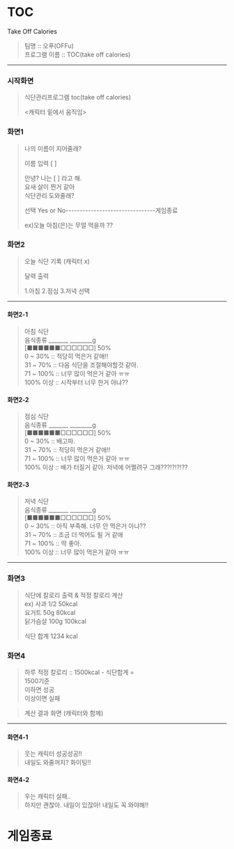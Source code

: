 # TOC
Take Off Calories
>
>
>팀명 :: 오푸(OFFu)   
>프로그램 이름 ::  TOC(take off calories)

***

### 시작화면
>식단관리프로그램 toc(take off calories)
>
><캐릭터 밑에서 움직임>

### 화면1

>나의 이름이 지어줄래?
>
>이름 입력 [          ]
>
>안녕? 나는 [       ] 라고 해.   
>요새 살이 찐거 같아    
>식단관리 도와줄래?   
>
>선택 Yes or No--------------------------------게임종료
>
>
>ex)오늘 아침(은)는 무얼 먹을까 ??

### 화면2
>오늘 식단 기록 (캐릭터 x)
> 
>달력 출력
>
>1.아침 2.점심 3.저녁 선택   

* * *

#### 화면2-1
>아침 식단   
>음식종류 _______  ________g   
>[■■■■■■□□□□□□] 50%   
>0 ~ 30% :: 적당히 먹은거 같애!!   
>31 ~ 70% :: 다음 식단을 조절해야할것 같아.   
>71 ~ 100% :: 너무 많이 먹은거 같아 ㅠㅠ   
>100% 이상 :: 시작부터 너무 한거 아냐?? 

#### 화면2-2
>점심 식단   
>음식종류 _______  ________g   
>[■■■■■■□□□□□□] 50%   
>0 ~ 30% :: 배고파.    
>31 ~ 70% :: 적당히 먹은거 같애!!   
>71 ~ 100% :: 너무 많이 먹은거 같아 ㅠㅠ   
>100% 이상 :: 배가 터질거 같아. 저녁에 어쩔려구 그래???!?!?!??   

#### 화면2-3
>저녁 식단   
>음식종류 _______  ________g   
>[■■■■■■□□□□□□] 50%   
>0 ~ 30% :: 아직 부족해. 너무 안 먹은거 아냐??   
>31 ~ 70% :: 조금 더 먹어도 될 거 같애    
>71 ~ 100% :: 딱 좋아.    
>100% 이상 :: 너무 많이 먹은거 같아 ㅠㅠ   

* * *

### 화면3

>식단에 칼로리 출력 &  적정 칼로리 계산   
>ex) 사과 1/2 50kcal   
>    요거트 50g 80kcal   
>    닭가슴살 100g 100kcal   
>
>    식단 합계 1234 kcal   

### 화면4

>하루 적정 칼로리 :: 1500kcal - 식단합계 =   
>1500기준   
>이하면 성공   
>이상이면 실패   

>계산 결과 화면 (캐릭터와 함께)   

* * *

#### 화면4-1
>웃는 캐릭터 성공성공!!   
>내일도 와줄꺼지? 화이팅!!   
#### 화면4-2
>우는 캐릭터 실패..    
>하지만 괜찮아. 내일이 있잖아! 내일도 꼭 와야해!!   

# 게임종료
